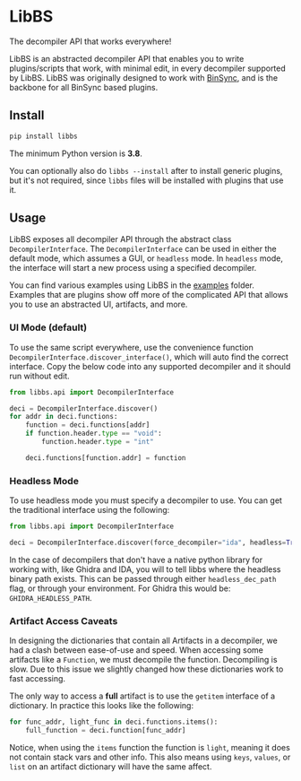 # LibBS
The decompiler API that works everywhere!

LibBS is an abstracted decompiler API that enables you to write plugins/scripts that work, with minimal edit, 
in every decompiler supported by LibBS. LibBS was originally designed to work with [BinSync](https://binsync.net), and is the backbone
for all BinSync based plugins.

## Install
```bash
pip install libbs
```

The minimum Python version is **3.8**.

You can optionally also do `libbs --install` after to install generic plugins, but it's not required, since `libbs` 
files will be installed with plugins that use it. 

## Usage
LibBS exposes all decompiler API through the abstract class `DecompilerInterface`. The `DecompilerInterface` 
can be used in either the default mode, which assumes a GUI, or `headless` mode. In `headless` mode, the interface will 
start a new process using a specified decompiler.

You can find various examples using LibBS in the [examples](./examples) folder. Examples that are plugins show off
more of the complicated API that allows you to use an abstracted UI, artifacts, and more. 

### UI Mode (default)
To use the same script everywhere, use the convenience function `DecompilerInterface.discover_interface()`, which will
auto find the correct interface. Copy the below code into any supported decompiler and it should run without edit.

```python
from libbs.api import DecompilerInterface

deci = DecompilerInterface.discover()
for addr in deci.functions:
    function = deci.functions[addr]
    if function.header.type == "void":
        function.header.type = "int"

    deci.functions[function.addr] = function
```

### Headless Mode 
To use headless mode you must specify a decompiler to use. You can get the traditional interface using the following:

```python 
from libbs.api import DecompilerInterface

deci = DecompilerInterface.discover(force_decompiler="ida", headless=True)
```

In the case of decompilers that don't have a native python library for working with, like Ghidra and IDA, you will to 
tell libbs where the headless binary path exists. This can be passed through either `headless_dec_path` flag, or
through your environment. For Ghidra this would be: `GHIDRA_HEADLESS_PATH`.


### Artifact Access Caveats
In designing the dictionaries that contain all Artifacts in a decompiler, we had a clash between ease-of-use and speed. 
When accessing some artifacts like a `Function`, we must decompile the function. Decompiling is slow. Due to this issue
we slightly changed how these dictionaries work to fast accessing. 

The only way to access a **full** artifact is to use the `getitem` interface of a dictionary. In practice this 
looks like the following:
```python
for func_addr, light_func in deci.functions.items():
    full_function = deci.function[func_addr]
```

Notice, when using the `items` function the function is `light`, meaning it does not contain stack vars and other 
info. This also means using `keys`, `values`, or `list` on an artifact dictionary will have the same affect. 
